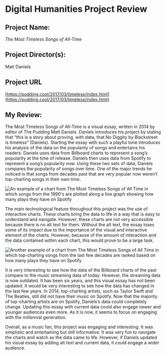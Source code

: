 # Digital Humanities Project Review

## Project Name:

_The Most Timeless Songs of All-Time_

## Project Director(s):

Matt Daniels

## Project URL

[https://pudding.cool/2017/03/timeless/index.html](https://pudding.cool/2017/03/timeless/index.html)

## My Review:

The Most Timeless Songs of All-Time is a visual essay, written in 2014 by editor of The Pudding Matt Daniels. Daniels introduces his project by stating that “this is a story about proving, with data, that No Diggity by Blackstreet is timeless” (Daniels). Starting the essay with such a playful tone introduces his analysis of the data on the popularity of songs and entertains his readers. Daniels uses data from Billboard charts to represent a song’s popularity at the time of release. Daniels then uses data from Spotify to represent a song’s popularity now. Using these two sets of data, Daniels compares the popularity of songs over time. One of the major trends he noticed is that songs from decades past that are very popular now weren’t top-charting songs in their own time.
	
![An example of a chart from The Most Timeless Songs of All Time in which songs from the 1990's are plotted along a line graph showing how many plays they have on Spotify](https://camzkaiser.github.io/camzkaiser/images/TimelessChart1.jpg)  
  
The main technological feature throughout this project was the use of interactive charts. These charts bring the data to life in a way that is easy to understand and navigate. However, these charts are not very accessible because there is no alt text for them. Without the alt text, the essay loses some of its impact due to the importance of the visual and interactive element of the charts. However, because of the amount of interaction and the data contained within each chart, this would prove to be a large task.
  
![Another example of a chart from The Most Timeless Songs of All Time in which top-charting songs from the last few decades are ranked based on how many plays they have on Spotify](https://camzkaiser.github.io/camzkaiser/images/TimelessChart2.jpg)

It is very interesting to see how the data of the Billboard charts of the past compare to the music streaming data of today. However, the streaming data is now outdated. It has been six years, and this visual essay has not been updated. It would be very interesting to see how the data has changed in the last few years. In 2014, top-charting artists, such as Taylor Swift and The Beatles, still did not have their music on Spotify. Now that the majority of top-charting artists are on Spotify, Daniels’s data could completely change. Updating this essay with current data could also engage newer and younger audiences even more. As it is now, it seems to focus on engaging with the millennial generation.

Overall, as a music fan, this project was engaging and interesting. It was simplistic and entertaining but still informative. It was very fun to navigate the charts and watch as the data came to life. However, if Daniels updated his visual essay by adding alt text and current data, it could engage a wider audience.



